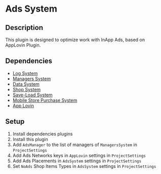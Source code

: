 # Ads System

## Description

This plugin is designed to optimize work with InApp Ads, based on AppLovin Plugin.

## Dependencies

* [Log System](https://github.com/shenkns/LogSystem.git)
* [Managers System](https://github.com/shenkns/ManagersSystem.git)
* [Data System](https://github.com/shenkns/DataSystem.git)
* [Shop System](https://github.com/shenkns/ShopSystem.git)
* [Save-Load System](https://github.com/shenkns/SaveLoadSystem.git)
* [Mobile Store Purchase System](https://github.com/shenkns/MobileStorePurchaseSystem.git)
* [App Lovin](https://dev.azure.com/shenkns/AppLovin)

## Setup

1) Install dependencies plugins
2) Install this plugin
3) Add ```AdsManager``` to the list of managers of ```ManagersSystem``` in ```ProjectSettings```
4) Add Ads Networks keys in ```AppLovin``` settings in ```ProjectSettings```
5) Add Ads Placements in ```AdsSystem``` settings in ```ProjectSettings```
6) Set ```NoAds``` Shop Items Types in ```AdsSystem``` settings in ```ProjectSettings```